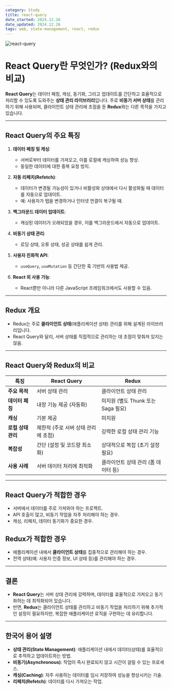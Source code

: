 ```yaml
---
category: Study
title: react-query
date_started: 2024.12.26
date_updated: 2024.12.26
tags: web, state-management, react, redux
---
```


<img src="https://github.com/user-attachments/assets/f20fe75b-d444-4054-97ba-f6380e84f03d" alt='react-query' />



# React Query란 무엇인가? (Redux와의 비교)

**React Query**는 데이터 페칭, 캐싱, 동기화, 그리고 업데이트를 간단하고 효율적으로 처리할 수 있도록 도와주는 **상태 관리 라이브러리**입니다. 주로 **비동기 서버 상태**를 관리하기 위해 사용되며, 클라이언트 상태 관리에 초점을 둔 **Redux**와는 다른 목적을 가지고 있습니다.

---

## **React Query의 주요 특징**
1. **데이터 페칭 및 캐싱**:
   - 서버로부터 데이터를 가져오고, 이를 로컬에 캐싱하여 성능 향상.
   - 동일한 데이터에 대한 중복 요청 방지.

2. **자동 리페치(Refetch)**:
   - 데이터가 변경될 가능성이 있거나 비활성화 상태에서 다시 활성화될 때 데이터를 자동으로 업데이트.
   - 예: 사용자가 탭을 변경하거나 인터넷 연결이 복구될 때.

3. **백그라운드 데이터 업데이트**:
   - 캐싱된 데이터가 오래되었을 경우, 이를 백그라운드에서 자동으로 업데이트.

4. **비동기 상태 관리**:
   - 로딩 상태, 오류 상태, 성공 상태를 쉽게 관리.

5. **사용자 친화적 API**:
   - `useQuery`, `useMutation` 등 간단한 훅 기반의 사용법 제공.

6. **React 외 사용 가능**:
   - React뿐만 아니라 다른 JavaScript 프레임워크에서도 사용할 수 있음.

---

## **Redux 개요**
- Redux는 주로 **클라이언트 상태**(애플리케이션 상태) 관리를 위해 설계된 라이브러리입니다.
- React Query와 달리, 서버 상태를 직접적으로 관리하는 데 초점이 맞춰져 있지는 않음.

---

## **React Query와 Redux의 비교**

| **특징**               | **React Query**                       | **Redux**                            |
|------------------------|---------------------------------------|--------------------------------------|
| **주요 목적**           | 서버 상태 관리                        | 클라이언트 상태 관리                 |
| **데이터 페칭**         | 내장 기능 제공 (자동화)               | 미지원 (별도 Thunk 또는 Saga 필요)   |
| **캐싱**               | 기본 제공                             | 미지원                              |
| **로컬 상태 관리**      | 제한적 (주로 서버 상태 관리에 초점)     | 강력한 로컬 상태 관리 기능           |
| **복잡성**             | 간단 (설정 및 코드량 최소화)          | 상대적으로 복잡 (초기 설정 필요)     |
| **사용 사례**           | 서버 데이터 처리에 최적화             | 클라이언트 상태 관리 (폼 데이터 등)  |

---

## **React Query가 적합한 경우**
- 서버에서 데이터를 주로 가져와야 하는 프로젝트.
- API 호출이 많고, 비동기 작업을 자주 처리해야 하는 경우.
- 캐싱, 리페치, 데이터 동기화가 중요한 경우.

## **Redux가 적합한 경우**
- 애플리케이션 내에서 **클라이언트 상태**를 집중적으로 관리해야 하는 경우.
- 전역 상태(예: 사용자 인증 정보, UI 상태 등)를 관리해야 하는 경우.

---

## **결론**
- **React Query**는 서버 상태 관리에 강력하며, 데이터를 효율적으로 가져오고 동기화하는 데 최적화되어 있습니다.
- 반면, **Redux**는 클라이언트 상태를 관리하고 비동기 작업을 처리하기 위해 추가적인 설정이 필요하지만, 복잡한 애플리케이션 로직을 구현하는 데 유리합니다.

---

## **한국어 용어 설명**
- **상태 관리(State Management)**: 애플리케이션 내에서 데이터(상태)를 효율적으로 추적하고 업데이트하는 방법.
- **비동기(Asynchronous)**: 작업이 즉시 완료되지 않고 시간이 걸릴 수 있는 프로세스.
- **캐싱(Caching)**: 자주 사용하는 데이터를 임시 저장하여 성능을 향상시키는 기술.
- **리페치(Refetch)**: 데이터를 다시 가져오는 작업.
